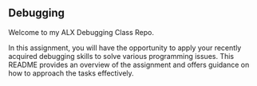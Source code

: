 Debugging
-----
Welcome to my ALX Debugging Class Repo.

In this assignment, you will have the opportunity to apply your recently acquired debugging skills to solve various programming issues. This README provides an overview of the assignment and offers guidance on how to approach the tasks effectively.

